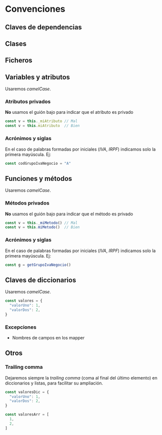 # Convenciones

## Claves de dependencias

## Clases

## Ficheros

## Variables y atributos
Usaremos _camelCase_.

### Atributos privados
**No** usamos el guión bajo para indicar que el atributo es privado
```js
const v = this._miAtributo // Mal
const v = this.miAtributo  // Bien
```

### Acrónimos y siglas
En el caso de palabras formadas por iniciales (_IVA_, _IRPF_) indicamos solo la primera mayúscula. Ej:
```js
const codGrupoIvaNegocio = "A"
```

## Funciones y métodos
Usaremos _camelCase_.

### Métodos privados
**No** usamos el guión bajo para indicar que el método es privado
```js
const v = this._miMetodo() // Mal
const v = this.miMetodo()  // Bien
```

### Acrónimos y siglas
En el caso de palabras formadas por iniciales (_IVA_, _IRPF_) indicamos solo la primera mayúscula. Ej:
```js
const g = getGrupoIvaNegocio()
```

## Claves de diccionarios
Usaremos _camelCase_.
```js
const valores = {
  "valorUno": 1,
  "valorDos": 2,
}
```

### Excepciones
+ Nombres de campos en los mapper

## Otros

### Trailing comma
Dejaremos siempre la _trailing comma_ (coma al final del último elemento) en diccionarios y listas, para facilitar su ampliación.
```js
const valoresDic = {
  "valorUno": 1,
  "valorDos": 2,
}

const valoresArr = [
  1,
  2,
]
```
